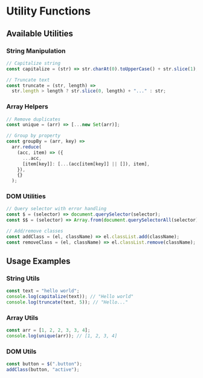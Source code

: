 # Utility Functions

## Available Utilities

### String Manipulation

```javascript
// Capitalize string
const capitalize = (str) => str.charAt(0).toUpperCase() + str.slice(1);

// Truncate text
const truncate = (str, length) =>
  str.length > length ? str.slice(0, length) + "..." : str;
```

### Array Helpers

```javascript
// Remove duplicates
const unique = (arr) => [...new Set(arr)];

// Group by property
const groupBy = (arr, key) =>
  arr.reduce(
    (acc, item) => ({
      ...acc,
      [item[key]]: [...(acc[item[key]] || []), item],
    }),
    {}
  );
```

### DOM Utilities

```javascript
// Query selector with error handling
const $ = (selector) => document.querySelector(selector);
const $$ = (selector) => Array.from(document.querySelectorAll(selector));

// Add/remove classes
const addClass = (el, className) => el.classList.add(className);
const removeClass = (el, className) => el.classList.remove(className);
```

## Usage Examples

### String Utils

```javascript
const text = "hello world";
console.log(capitalize(text)); // "Hello world"
console.log(truncate(text, 5)); // "Hello..."
```

### Array Utils

```javascript
const arr = [1, 2, 2, 3, 3, 4];
console.log(unique(arr)); // [1, 2, 3, 4]
```

### DOM Utils

```javascript
const button = $(".button");
addClass(button, "active");
```
